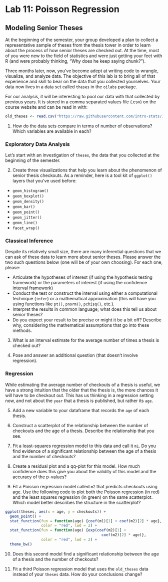 Lab 11: Poisson Regression
================

## Modeling Senior Theses

At the beginning of the semester, your group developed a plan to collect
a representative sample of theses from the thesis tower in order to
learn about the process of how senior theses are checked out. At the
time, most of you were new to the field of statistics and were just
getting your feet with R (and were probably thinking, “Why does he keep
saying chunk?”).

Three months later, now, you’ve become adept at writing code to wrangle,
visualize, and analyze data. The objective of this lab is to bring all
of that experience and skill to bear on the data that you collected
yourselves. Your data now lives in a data set called `theses` in the
`oilabs` package.

For our analysis, it will be interesting to pool our data with that
collected by previous years. It is stored in a comma separated values
file (.csv) on the course website and can be read in
with:

``` r
old_theses <- read.csv("https://raw.githubusercontent.com/intro-stats/141-course-materials/master/slides/files/sample_theses.csv")
```

1.  How do the data sets compare in terms of number of observations?
    Which variables are available in each?

### Exploratory Data Analysis

Let’s start with an investigation of `theses`, the data that you
collected at the beginning of the semester.

2.  Create three visualizations that help you learn about the phenomenon
    of senior thesis checkouts. As a reminder, here is a tool kit of
    `ggplot()` layers that you’ve used before:

<!-- end list -->

  - `geom_histogram()`
  - `geom_boxplot()`
  - `geom_density()`
  - `geom_bar()`
  - `geom_point()`
  - `geom_jitter()`
  - `geom_line()`
  - `facet_wrap()`

### Classical Inference

Despite its relatively small size, there are many inferential questions
that we can ask of these data to learn more about senior theses. Please
answer the two such questions below (one will be of your own choosing).
For each one, please:

  - Articulate the hypotheses of interest (if using the hypothesis
    testing framework) or the parameters of interest (if using the
    confidence interval framework)
  - Conduct the test or construct the interval using either a
    computational technique (`infer`) or a mathematical approximation
    (this will have you using functions like `pt()`, `pnorm()`,
    `pchisq()`, etc.).
  - Interpret the results in common language; what does this tell us
    about senior theses?
  - Do you expect your result to be precise or might it be a bit off?
    Describe why, considering the mathematical assumptions that go into
    these methods.

<!-- end list -->

3.  What is an interval estimate for the average number of times a
    thesis is checked out?

4.  Pose and answer an additional question (that doesn’t involve
    regression).

### Regression

While estimating the average number of checkouts of a thesis is useful,
we have a strong intuition that the older that the thesis is, the more
chances it will have to be checkout out. This has us thinking in a
regression setting now, and not about the `year` that a thesis is
published, but rather its `age`.

5.  Add a new variable to your dataframe that records the `age` of each
    thesis.

6.  Construct a scatterplot of the relationship between the number of
    checkouts and the age of a thesis. Describe the relationship that
    you see.

7.  Fit a least-squares regression model to this data and call it `m1`.
    Do you find evidence of a significant relationship between the age
    of a thesis and the number of checkouts?

8.  Create a residual plot and a qq-plot for this model. How much
    confidence does this give you about the validity of this model and
    the accuracy of the p-values?

9.  Fit a Poisson regression model called `m2` that predicts checkouts
    using age. Use the following code to plot both the Poisson
    regression (in red) and the least squares regression (in green) on
    the same scatterplot. Which model better describes the structure in
    the scatterplot?

<!-- end list -->

``` r
ggplot(theses, aes(x = age, y = checkouts)) +
  geom_point() +
  stat_function(fun = function(age) {coef(m1)[1] + coef(m2)[2] * age},
                color = "red", lwd = 2) +
  stat_function(fun = function(age) {exp(coef(m2)[1] + 
                                           coef(m2)[2] * age)},
                color = "red", lwd = 2) +
  theme_bw()
```

10. Does this second model find a significant relationship between the
    age of a thesis and the number of checkouts?

11. Fit a third Poisson regression model that uses the `old_theses` data
    instead of your `theses` data. How do your conclusions change?
